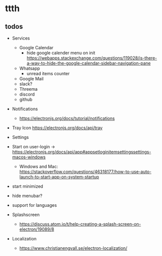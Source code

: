 # ttth
## todos

* Services
  * Google Calendar
    * hide google calender menu on init https://webapps.stackexchange.com/questions/119028/is-there-a-way-to-hide-the-google-calendar-sidebar-navigation-pane
  * Whatsapp
    * unread items counter
  * Google Mail
  * slack?
  * Threema
  * discord
  * github

* Notifications
  * https://electronjs.org/docs/tutorial/notifications

* Tray Icon https://electronjs.org/docs/api/tray

 * Settings
  * Start on user-login -> https://electronjs.org/docs/api/app#appsetloginitemsettingssettings-macos-windows
    * Windows and Mac: https://stackoverflow.com/questions/46318177/how-to-use-auto-launch-to-start-app-on-system-startup
  * start minimized
  * hide menubar?
  * support for languages

 * Splashscreen
   * https://discuss.atom.io/t/help-creating-a-splash-screen-on-electron/19089/8

* Localization
  * https://www.christianengvall.se/electron-localization/
